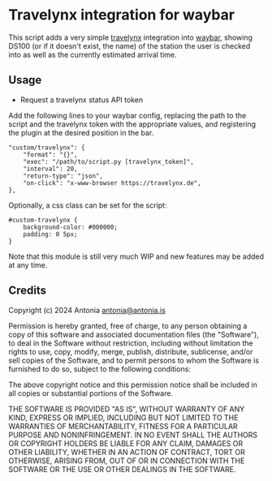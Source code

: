 # Travelynx integration for waybar

This script adds a very simple [travelynx](https://travelynx.de)
integration into [waybar](https://github.com/Alexays/Waybar), showing
DS100 (or if it doesn't exist, the name) of the station the user is
checked into as well as the currently estimated arrival time. 

## Usage

- Request a travelynx status API token

Add the following lines to your waybar config, replacing the path to
the script and the travelynx token with the appropriate values, and
registering the plugin at the desired position in the bar.


	"custom/travelynx": {
		"format": "{}",
		"exec": "/path/to/script.py [travelynx_token]",
		"interval": 20,
		"return-type": "json",
		"on-click": "x-www-browser https://travelynx.de",
    },
	
	
Optionally, a css class can be set for the script:

```
#custom-travelynx {
	background-color: #000000;
	padding: 0 5px;
}
```

Note that this module is still very much WIP and new features may be
added at any time.


## Credits

Copyright (c) 2024 Antonia <antonia@antonia.is>

Permission is hereby granted, free of charge, to any person obtaining
a copy of this software and associated documentation files (the
"Software"), to deal in the Software without restriction, including
without limitation the rights to use, copy, modify, merge, publish,
distribute, sublicense, and/or sell copies of the Software, and to
permit persons to whom the Software is furnished to do so, subject to
the following conditions:

The above copyright notice and this permission notice shall be
included in all copies or substantial portions of the Software.

THE SOFTWARE IS PROVIDED "AS IS", WITHOUT WARRANTY OF ANY KIND,
EXPRESS OR IMPLIED, INCLUDING BUT NOT LIMITED TO THE WARRANTIES OF
MERCHANTABILITY, FITNESS FOR A PARTICULAR PURPOSE AND
NONINFRINGEMENT. IN NO EVENT SHALL THE AUTHORS OR COPYRIGHT HOLDERS BE
LIABLE FOR ANY CLAIM, DAMAGES OR OTHER LIABILITY, WHETHER IN AN ACTION
OF CONTRACT, TORT OR OTHERWISE, ARISING FROM, OUT OF OR IN CONNECTION
WITH THE SOFTWARE OR THE USE OR OTHER DEALINGS IN THE SOFTWARE.
